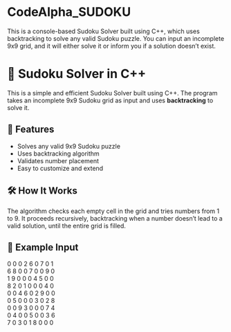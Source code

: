 # CodeAlpha_SUDOKU
This is a console-based Sudoku Solver built using C++, which uses backtracking to solve any valid Sudoku puzzle. You can input an incomplete 9x9 grid, and it will either solve it or inform you if a solution doesn’t exist.

# 🧩 Sudoku Solver in C++

This is a simple and efficient Sudoku Solver built using C++. The program takes an incomplete 9x9 Sudoku grid as input and uses **backtracking** to solve it.

## 📌 Features
- Solves any valid 9x9 Sudoku puzzle
- Uses backtracking algorithm
- Validates number placement
- Easy to customize and extend

## 🛠️ How It Works
The algorithm checks each empty cell in the grid and tries numbers from 1 to 9. It proceeds recursively, backtracking when a number doesn’t lead to a valid solution, until the entire grid is filled.

## 🧮 Example Input
0 0 0 2 6 0 7 0 1 <br>
6 8 0 0 7 0 0 9 0 <br>
1 9 0 0 0 4 5 0 0 <br>
8 2 0 1 0 0 0 4 0 <br>
0 0 4 6 0 2 9 0 0 <br>
0 5 0 0 0 3 0 2 8 <br>
0 0 9 3 0 0 0 7 4 <br>
0 4 0 0 5 0 0 3 6 <br>
7 0 3 0 1 8 0 0 0 <br>
